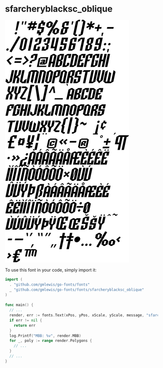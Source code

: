 # sfarcheryblacksc_oblique

![sfarcheryblacksc_oblique](sfarcheryblacksc_oblique.png)

To use this font in your code, simply import it:

```go
import (
  . "github.com/gmlewis/go-fonts/fonts"
  _ "github.com/gmlewis/go-fonts/fonts/sfarcheryblacksc_oblique"
)

func main() {
  // ...
  render, err := fonts.Text(xPos, yPos, xScale, yScale, message, "sfarcheryblacksc_oblique", Center)
  if err != nil {
    return err
  }
  log.Printf("MBB: %v", render.MBB)
  for _, poly := range render.Polygons {
    // ...
  }
  // ...
}
```
